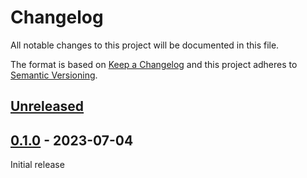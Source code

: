 # Changelog

All notable changes to this project will be documented in this file.

The format is based on [Keep a Changelog](http://keepachangelog.com/en/1.0.0/)
and this project adheres to [Semantic Versioning](http://semver.org/spec/v2.0.0.html).

## [Unreleased](https://github.com/orisai/nette-object-mapper/compare/0.1.0...HEAD)

## [0.1.0](https://github.com/orisai/nette-object-mapper/releases/tag/0.1.0) - 2023-07-04

Initial release
